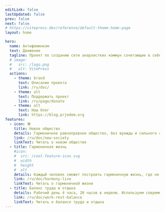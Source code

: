 ```yaml
---
editLink: false
lastUpdated: false
prev: false
next: false
# https://vitepress.dev/reference/default-theme-home-page
layout: home

hero:
  name: Антифеминизм
  text: Движение
  tagline: Проект по созданию сети анархистких коммун сочетающие в себе как принципы социализма, так и рыночные
  # image:
  #   src: /logo.png
  #   alt: VitePress
  actions:
    - theme: brand
      text: Описание проекта
      link: /ru/doc/
    - theme: alt
      text: Поддержать проект
      link: /ru/page/donate
    - theme: alt
      text: Наш блог
      link: https://blog.prjedem.org
features:
  - icon: 🛠️
    title: Новое общество
    details: Гармоничное равноправное общество, без вражды и сильного социального расслоения
    link: /ru/doc/new-society
    linkText: Читать о новом обществе
  - title: Гармоничная жизнь
    #icon:
    #  src: /cool-feature-icon.svg
    #  width
    #  height
    #  alt
    details: Каждый человек сможет построить гармоничную жизнь, где не надо упаиваться на работе и постоянно выживать, а можно заниматься творчеством и развиваться
    link: /ru/doc/harmony-live
    linkText: Читать о гармоничной жизни
  - title: Баланс труда и отдыха
    details: Рабочий день 4 часа, 20 часов в неделю. Используем современные технологии для облегчения труда
    link: /ru/doc/work-rest-balance
    linkText: Читать о балансе труда и отдыха
---
```

